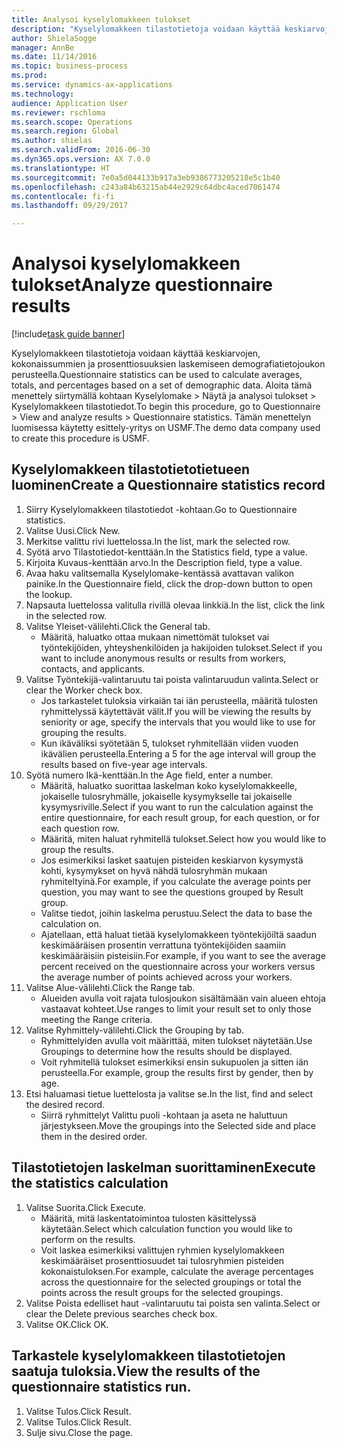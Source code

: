 ```yaml
--- 
title: Analysoi kyselylomakkeen tulokset
description: "Kyselylomakkeen tilastotietoja voidaan käyttää keskiarvojen, kokonaissummien ja prosenttiosuuksien laskemiseen demografiatietojoukon perusteella."
author: ShielaSogge
manager: AnnBe
ms.date: 11/14/2016
ms.topic: business-process
ms.prod: 
ms.service: dynamics-ax-applications
ms.technology: 
audience: Application User
ms.reviewer: rschloma
ms.search.scope: Operations
ms.search.region: Global
ms.author: shielas
ms.search.validFrom: 2016-06-30
ms.dyn365.ops.version: AX 7.0.0
ms.translationtype: HT
ms.sourcegitcommit: 7e0a5d044133b917a3eb9386773205218e5c1b40
ms.openlocfilehash: c243a84b63215ab44e2929c64dbc4aced7061474
ms.contentlocale: fi-fi
ms.lasthandoff: 09/29/2017

---
```

# <a name="analyze-questionnaire-results"></a><span data-ttu-id="943a9-103">Analysoi kyselylomakkeen tulokset</span><span class="sxs-lookup"><span data-stu-id="943a9-103">Analyze questionnaire results</span></span>

[!include[task guide banner](../../includes/task-guide-banner.md)]

<span data-ttu-id="943a9-104">Kyselylomakkeen tilastotietoja voidaan käyttää keskiarvojen, kokonaissummien ja prosenttiosuuksien laskemiseen demografiatietojoukon perusteella.</span><span class="sxs-lookup"><span data-stu-id="943a9-104">Questionnaire statistics can be used to calculate averages, totals, and percentages based on a set of demographic data.</span></span> <span data-ttu-id="943a9-105">Aloita tämä menettely siirtymällä kohtaan Kyselylomake > Näytä ja analysoi tulokset > Kyselylomakkeen tilastotiedot.</span><span class="sxs-lookup"><span data-stu-id="943a9-105">To begin this procedure, go to Questionnaire > View and analyze results > Questionnaire statistics.</span></span> <span data-ttu-id="943a9-106">Tämän menettelyn luomisessa käytetty esittely-yritys on USMF.</span><span class="sxs-lookup"><span data-stu-id="943a9-106">The demo data company used to create this procedure is USMF.</span></span>


## <a name="create-a-questionnaire-statistics-record"></a><span data-ttu-id="943a9-107">Kyselylomakkeen tilastotietotietueen luominen</span><span class="sxs-lookup"><span data-stu-id="943a9-107">Create a Questionnaire statistics record</span></span>
1. <span data-ttu-id="943a9-108">Siirry Kyselylomakkeen tilastotiedot -kohtaan.</span><span class="sxs-lookup"><span data-stu-id="943a9-108">Go to Questionnaire statistics.</span></span>
2. <span data-ttu-id="943a9-109">Valitse Uusi.</span><span class="sxs-lookup"><span data-stu-id="943a9-109">Click New.</span></span>
3. <span data-ttu-id="943a9-110">Merkitse valittu rivi luettelossa.</span><span class="sxs-lookup"><span data-stu-id="943a9-110">In the list, mark the selected row.</span></span>
4. <span data-ttu-id="943a9-111">Syötä arvo Tilastotiedot-kenttään.</span><span class="sxs-lookup"><span data-stu-id="943a9-111">In the Statistics field, type a value.</span></span>
5. <span data-ttu-id="943a9-112">Kirjoita Kuvaus-kenttään arvo.</span><span class="sxs-lookup"><span data-stu-id="943a9-112">In the Description field, type a value.</span></span>
6. <span data-ttu-id="943a9-113">Avaa haku valitsemalla Kyselylomake-kentässä avattavan valikon painike.</span><span class="sxs-lookup"><span data-stu-id="943a9-113">In the Questionnaire field, click the drop-down button to open the lookup.</span></span>
7. <span data-ttu-id="943a9-114">Napsauta luettelossa valitulla rivillä olevaa linkkiä.</span><span class="sxs-lookup"><span data-stu-id="943a9-114">In the list, click the link in the selected row.</span></span>
8. <span data-ttu-id="943a9-115">Valitse Yleiset-välilehti.</span><span class="sxs-lookup"><span data-stu-id="943a9-115">Click the General tab.</span></span>
    * <span data-ttu-id="943a9-116">Määritä, haluatko ottaa mukaan nimettömät tulokset vai työntekijöiden, yhteyshenkilöiden ja hakijoiden tulokset.</span><span class="sxs-lookup"><span data-stu-id="943a9-116">Select if you want to include anonymous results or results from workers, contacts, and applicants.</span></span>  
9. <span data-ttu-id="943a9-117">Valitse Työntekijä-valintaruutu tai poista valintaruudun valinta.</span><span class="sxs-lookup"><span data-stu-id="943a9-117">Select or clear the Worker check box.</span></span>
    * <span data-ttu-id="943a9-118">Jos tarkastelet tuloksia virkaiän tai iän perusteella, määritä tulosten ryhmittelyssä käytettävät välit.</span><span class="sxs-lookup"><span data-stu-id="943a9-118">If you will be viewing the results by seniority or age, specify the intervals that you would like to use for grouping the results.</span></span>  
    * <span data-ttu-id="943a9-119">Kun ikäväliksi syötetään 5, tulokset ryhmitellään viiden vuoden ikävälien perusteella.</span><span class="sxs-lookup"><span data-stu-id="943a9-119">Entering a 5 for the age interval will group the results based on five-year age intervals.</span></span>  
10. <span data-ttu-id="943a9-120">Syötä numero Ikä-kenttään.</span><span class="sxs-lookup"><span data-stu-id="943a9-120">In the Age field, enter a number.</span></span>
    * <span data-ttu-id="943a9-121">Määritä, haluatko suorittaa laskelman koko kyselylomakkeelle, jokaiselle tulosryhmälle, jokaiselle kysymykselle tai jokaiselle kysymysriville.</span><span class="sxs-lookup"><span data-stu-id="943a9-121">Select if you want to run the calculation against the entire questionnaire, for each result group, for each question, or for each question row.</span></span>  
    * <span data-ttu-id="943a9-122">Määritä, miten haluat ryhmitellä tulokset.</span><span class="sxs-lookup"><span data-stu-id="943a9-122">Select how you would like to group the results.</span></span>  
    * <span data-ttu-id="943a9-123">Jos esimerkiksi lasket saatujen pisteiden keskiarvon kysymystä kohti, kysymykset on hyvä nähdä tulosryhmän mukaan ryhmiteltyinä.</span><span class="sxs-lookup"><span data-stu-id="943a9-123">For example, if you calculate the average points per question, you may want to see the questions grouped by Result group.</span></span>  
    * <span data-ttu-id="943a9-124">Valitse tiedot, joihin laskelma perustuu.</span><span class="sxs-lookup"><span data-stu-id="943a9-124">Select the data to base the calculation on.</span></span>  
    * <span data-ttu-id="943a9-125">Ajatellaan, että haluat tietää kyselylomakkeen työntekijöiltä saadun keskimääräisen prosentin verrattuna työntekijöiden saamiin keskimääräisiin pisteisiin.</span><span class="sxs-lookup"><span data-stu-id="943a9-125">For example, if you want to see the average percent received on the questionnaire across your workers versus the average number of points achieved across your workers.</span></span>  
11. <span data-ttu-id="943a9-126">Valitse Alue-välilehti.</span><span class="sxs-lookup"><span data-stu-id="943a9-126">Click the Range tab.</span></span>
    * <span data-ttu-id="943a9-127">Alueiden avulla voit rajata tulosjoukon sisältämään vain alueen ehtoja vastaavat kohteet.</span><span class="sxs-lookup"><span data-stu-id="943a9-127">Use ranges to limit your result set to only those meeting the Range criteria.</span></span>  
12. <span data-ttu-id="943a9-128">Valitse Ryhmittely-välilehti.</span><span class="sxs-lookup"><span data-stu-id="943a9-128">Click the Grouping by tab.</span></span>
    * <span data-ttu-id="943a9-129">Ryhmittelyiden avulla voit määrittää, miten tulokset näytetään.</span><span class="sxs-lookup"><span data-stu-id="943a9-129">Use Groupings to determine how the results should be displayed.</span></span>  
    * <span data-ttu-id="943a9-130">Voit ryhmitellä tulokset esimerkiksi ensin sukupuolen ja sitten iän perusteella.</span><span class="sxs-lookup"><span data-stu-id="943a9-130">For example, group the results first by gender, then by age.</span></span>  
13. <span data-ttu-id="943a9-131">Etsi haluamasi tietue luettelosta ja valitse se.</span><span class="sxs-lookup"><span data-stu-id="943a9-131">In the list, find and select the desired record.</span></span>
    * <span data-ttu-id="943a9-132">Siirrä ryhmittelyt Valittu puoli -kohtaan ja aseta ne haluttuun järjestykseen.</span><span class="sxs-lookup"><span data-stu-id="943a9-132">Move the groupings into the Selected side and place them in the desired order.</span></span>  

## <a name="execute-the-statistics-calculation"></a><span data-ttu-id="943a9-133">Tilastotietojen laskelman suorittaminen</span><span class="sxs-lookup"><span data-stu-id="943a9-133">Execute the statistics calculation</span></span>
1. <span data-ttu-id="943a9-134">Valitse Suorita.</span><span class="sxs-lookup"><span data-stu-id="943a9-134">Click Execute.</span></span>
    * <span data-ttu-id="943a9-135">Määritä, mitä laskentatoimintoa tulosten käsittelyssä käytetään.</span><span class="sxs-lookup"><span data-stu-id="943a9-135">Select which calculation function you would like to perform on the results.</span></span>  
    * <span data-ttu-id="943a9-136">Voit laskea esimerkiksi valittujen ryhmien kyselylomakkeen keskimääräiset prosenttiosuudet tai tulosryhmien pisteiden kokonaistuloksen.</span><span class="sxs-lookup"><span data-stu-id="943a9-136">For example, calculate the average percentages across the questionnaire for the selected groupings or total the points across the result groups for the selected groupings.</span></span>  
2. <span data-ttu-id="943a9-137">Valitse Poista edelliset haut -valintaruutu tai poista sen valinta.</span><span class="sxs-lookup"><span data-stu-id="943a9-137">Select or clear the Delete previous searches check box.</span></span>
3. <span data-ttu-id="943a9-138">Valitse OK.</span><span class="sxs-lookup"><span data-stu-id="943a9-138">Click OK.</span></span>

## <a name="view-the-results-of-the-questionnaire-statistics-run"></a><span data-ttu-id="943a9-139">Tarkastele kyselylomakkeen tilastotietojen saatuja tuloksia.</span><span class="sxs-lookup"><span data-stu-id="943a9-139">View the results of the questionnaire statistics run.</span></span>
1. <span data-ttu-id="943a9-140">Valitse Tulos.</span><span class="sxs-lookup"><span data-stu-id="943a9-140">Click Result.</span></span>
2. <span data-ttu-id="943a9-141">Valitse Tulos.</span><span class="sxs-lookup"><span data-stu-id="943a9-141">Click Result.</span></span>
3. <span data-ttu-id="943a9-142">Sulje sivu.</span><span class="sxs-lookup"><span data-stu-id="943a9-142">Close the page.</span></span>


